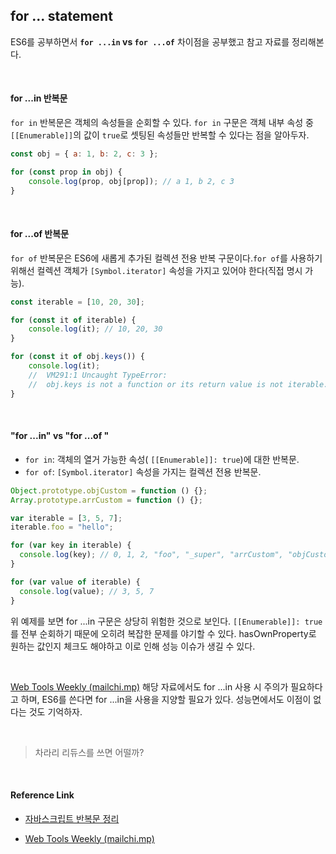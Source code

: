 ## for ... statement

ES6를 공부하면서 **`for ...in` vs `for ...of`** 차이점을 공부했고 참고 자료를 정리해본다.

<br/>

#### for ...in 반복문

`for in` 반복문은 객체의 속성들을 순회할 수 있다. `for in` 구문은 객체 내부 속성 중 `[[Enumerable]]`의 값이 `true`로 셋팅된 속성들만 반복할 수 있다는 점을 알아두자.

```javascript
const obj = { a: 1, b: 2, c: 3 };

for (const prop in obj) {
    console.log(prop, obj[prop]); // a 1, b 2, c 3
}

```

<br/>

#### for ...of 반복문

`for of` 반복문은 ES6에 새롭게 추가된 컬렉션 전용 반복 구문이다.`for of`를 사용하기 위해선 컬렉션 객체가  `[Symbol.iterator]` 속성을 가지고 있어야 한다(직접 명시 가능).

```javascript
const iterable = [10, 20, 30];

for (const it of iterable) {
  	console.log(it); // 10, 20, 30
}

for (const it of obj.keys()) {
	console.log(it); 
  	// 	VM291:1 Uncaught TypeError: 
	//	obj.keys is not a function or its return value is not iterable.
}
```

<br/>

#### "for ...in" vs "for ...of "

- `for in`: 객체의 열거 가능한 속성( `[[Enumerable]]: true`)에 대한 반복문.
- `for of`: `[Symbol.iterator]` 속성을 가지는 컬렉션 전용 반복문.

```javascript
Object.prototype.objCustom = function () {};
Array.prototype.arrCustom = function () {};

var iterable = [3, 5, 7];
iterable.foo = "hello";

for (var key in iterable) {
  console.log(key); // 0, 1, 2, "foo", "_super", "arrCustom", "objCustom"
}

for (var value of iterable) {
  console.log(value); // 3, 5, 7
}
```

위 예제를 보면 for ...in 구문은 상당히 위험한 것으로 보인다. `[[Enumerable]]: true`를 전부 순회하기 때문에 오히려 복잡한 문제를 야기할 수 있다.  hasOwnProperty로 원하는 값인지 체크도 해야하고 이로 인해 성능 이슈가 생길 수 있다.

<br/>

[Web Tools Weekly (mailchi.mp)](https://mailchi.mp/webtoolsweekly/web-tools-230?e=b2c0f00eca) 해당 자료에서도 for ...in 사용 시 주의가 필요하다고 하며, ES6를 쓴다면 for ...in을 사용을 지양할 필요가 있다. 성능면에서도 이점이 없다는 것도 기억하자.

<br/>

> 차라리 리듀스를 쓰면 어떨까?

<br/>

#### Reference Link

- [자바스크립트 반복문 정리](https://jsdev.kr/t/for-in-vs-for-of/2938/3)

- [Web Tools Weekly (mailchi.mp)](https://mailchi.mp/webtoolsweekly/web-tools-230?e=b2c0f00eca)
